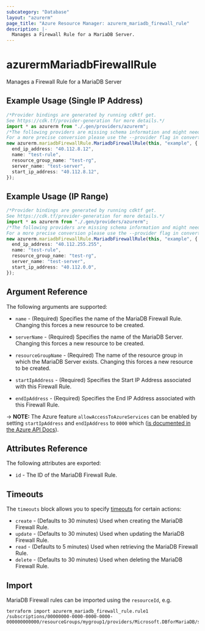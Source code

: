 ```yaml
---
subcategory: "Database"
layout: "azurerm"
page_title: "Azure Resource Manager: azurerm_mariadb_firewall_rule"
description: |-
  Manages a Firewall Rule for a MariaDB Server.
---
```


# azurermMariadbFirewallRule

Manages a Firewall Rule for a MariaDB Server

## Example Usage (Single IP Address)

```typescript
/*Provider bindings are generated by running cdktf get.
See https://cdk.tf/provider-generation for more details.*/
import * as azurerm from "./.gen/providers/azurerm";
/*The following providers are missing schema information and might need manual adjustments to synthesize correctly: azurerm.
For a more precise conversion please use the --provider flag in convert.*/
new azurerm.mariadbFirewallRule.MariadbFirewallRule(this, "example", {
  end_ip_address: "40.112.8.12",
  name: "test-rule",
  resource_group_name: "test-rg",
  server_name: "test-server",
  start_ip_address: "40.112.8.12",
});

```

## Example Usage (IP Range)

```typescript
/*Provider bindings are generated by running cdktf get.
See https://cdk.tf/provider-generation for more details.*/
import * as azurerm from "./.gen/providers/azurerm";
/*The following providers are missing schema information and might need manual adjustments to synthesize correctly: azurerm.
For a more precise conversion please use the --provider flag in convert.*/
new azurerm.mariadbFirewallRule.MariadbFirewallRule(this, "example", {
  end_ip_address: "40.112.255.255",
  name: "test-rule",
  resource_group_name: "test-rg",
  server_name: "test-server",
  start_ip_address: "40.112.0.0",
});

```

## Argument Reference

The following arguments are supported:

*   `name` - (Required) Specifies the name of the MariaDB Firewall Rule. Changing this forces a new resource to be created.

*   `serverName` - (Required) Specifies the name of the MariaDB Server. Changing this forces a new resource to be created.

*   `resourceGroupName` - (Required) The name of the resource group in which the MariaDB Server exists. Changing this forces a new resource to be created.

*   `startIpAddress` - (Required) Specifies the Start IP Address associated with this Firewall Rule.

*   `endIpAddress` - (Required) Specifies the End IP Address associated with this Firewall Rule.

\-> **NOTE:** The Azure feature `allowAccessToAzureServices` can be enabled by setting `startIpAddress` and `endIpAddress` to `0000` which ([is documented in the Azure API Docs](https://docs.microsoft.com/rest/api/sql/firewallrules/createorupdate)).

## Attributes Reference

The following attributes are exported:

* `id` - The ID of the MariaDB Firewall Rule.

## Timeouts

The `timeouts` block allows you to specify [timeouts](https://www.terraform.io/language/resources/syntax#operation-timeouts) for certain actions:

* `create` - (Defaults to 30 minutes) Used when creating the MariaDB Firewall Rule.
* `update` - (Defaults to 30 minutes) Used when updating the MariaDB Firewall Rule.
* `read` - (Defaults to 5 minutes) Used when retrieving the MariaDB Firewall Rule.
* `delete` - (Defaults to 30 minutes) Used when deleting the MariaDB Firewall Rule.

## Import

MariaDB Firewall rules can be imported using the `resourceId`, e.g.

```console
terraform import azurerm_mariadb_firewall_rule.rule1 /subscriptions/00000000-0000-0000-0000-000000000000/resourceGroups/mygroup1/providers/Microsoft.DBforMariaDB/servers/server1/firewallRules/rule1
```
